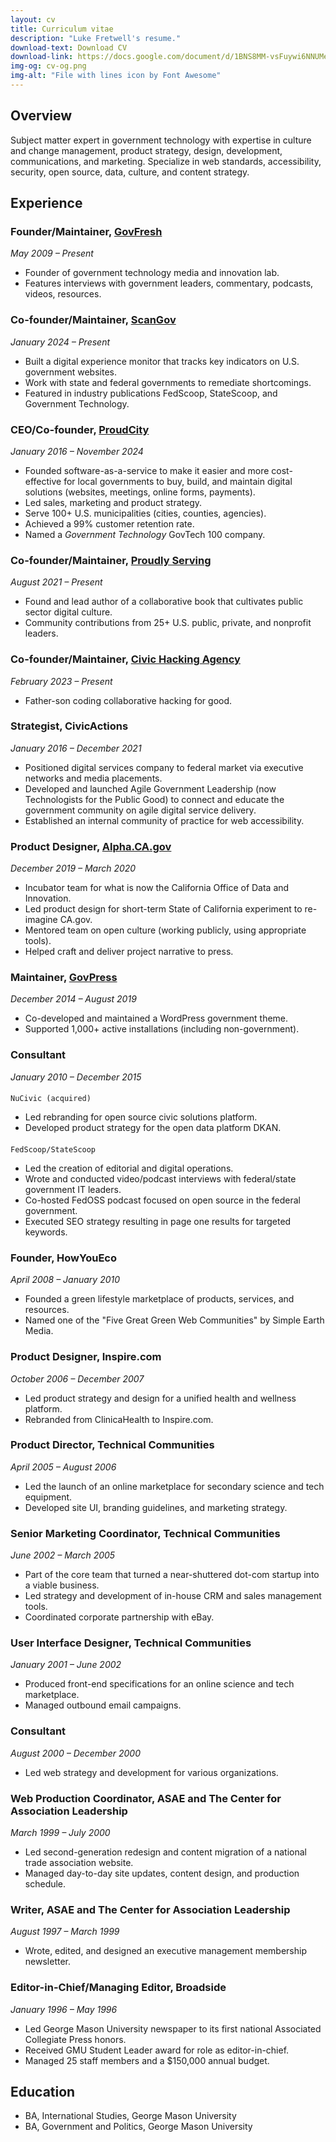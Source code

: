 ```yaml
---
layout: cv
title: Curriculum vitae
description: "Luke Fretwell's resume."
download-text: Download CV
download-link: https://docs.google.com/document/d/1BNS8MM-vsFuywi6NNUMescrH4gTMRo5qZVMRUA-G9K0/edit?usp=sharing
img-og: cv-og.png
img-alt: "File with lines icon by Font Awesome"
---
```



## Overview

Subject matter expert in government technology with expertise in culture and change management, product strategy, design, development, communications, and marketing. Specialize in web standards, accessibility, security, open source, data, culture, and content strategy.


## Experience


### Founder/Maintainer, [GovFresh](https://govfresh.com)

*May 2009 – Present*



* Founder of government technology media and innovation lab.
* Features interviews with government leaders, commentary, podcasts, videos, resources.


### Co-founder/Maintainer, [ScanGov](https://scangov.org)

*January 2024 – Present*



* Built a digital experience monitor that tracks key indicators on U.S. government websites.
* Work with state and federal governments to remediate shortcomings.
* Featured in industry publications FedScoop, StateScoop, and Government Technology.


### CEO/Co-founder, [ProudCity](https://proudcity.com)

*January 2016 – November 2024*



* Founded software-as-a-service to make it easier and more cost-effective for local governments to buy, build, and maintain digital solutions (websites, meetings, online forms, payments).
* Led sales, marketing and product strategy.
* Serve 100+ U.S. municipalities (cities, counties, agencies).
* Achieved a 99% customer retention rate.
* Named a *Government Technology* GovTech 100 company.


### Co-founder/Maintainer, [Proudly Serving](https://proudlyservingbook.com)

*August 2021 – Present*



* Found and lead author of a collaborative book that cultivates public sector digital culture.
* Community contributions from 25+ U.S. public, private, and nonprofit leaders.


### Co-founder/Maintainer, [Civic Hacking Agency](https://civichackingagency.org)

*February 2023 – Present*



* Father-son coding collaborative hacking for good.


### Strategist, CivicActions

*January 2016 – December 2021*



* Positioned digital services company to federal market via executive networks and media placements.
* Developed and launched Agile Government Leadership (now Technologists for the Public Good) to connect and educate the government community on agile digital service delivery.
* Established an internal community of practice for web accessibility.


### Product Designer, [Alpha.CA.gov](Alpha.CA.gov)

*December 2019 – March 2020*



* Incubator team for what is now the California Office of Data and Innovation.
* Led product design for short-term State of California experiment to re-imagine CA.gov.
* Mentored team on open culture (working publicly, using appropriate tools).
* Helped craft and deliver project narrative to press.


### Maintainer, [GovPress](https://wordpress.org/themes/govpress/)

*December 2014 – August 2019*



* Co-developed and maintained a WordPress government theme.
* Supported 1,000+ active installations (including non-government).


### Consultant

*January 2010 – December 2015*


#### 
    NuCivic (acquired)



* Led rebranding for open source civic solutions platform.
* Developed product strategy for the open data platform DKAN.

#### 
    FedScoop/StateScoop

* Led the creation of editorial and digital operations.
* Wrote and conducted video/podcast interviews with federal/state government IT leaders.
* Co-hosted FedOSS podcast focused on open source in the federal government.
* Executed SEO strategy resulting in page one results for targeted keywords.


### Founder, HowYouEco

*April 2008 – January 2010*



* Founded a green lifestyle marketplace of products, services, and resources.
* Named one of the "Five Great Green Web Communities" by Simple Earth Media.


### Product Designer, Inspire.com

*October 2006 – December 2007*



* Led product strategy and design for a unified health and wellness platform.
* Rebranded from ClinicaHealth to Inspire.com.


### Product Director, Technical Communities

*April 2005 – August 2006*



* Led the launch of an online marketplace for secondary science and tech equipment.
* Developed site UI, branding guidelines, and marketing strategy.


### Senior Marketing Coordinator, Technical Communities

*June 2002 – March 2005*



* Part of the core team that turned a near-shuttered dot-com startup into a viable business.
* Led strategy and development of in-house CRM and sales management tools.
* Coordinated corporate partnership with eBay.


### User Interface Designer, Technical Communities

*January 2001 – June 2002*



* Produced front-end specifications for an online science and tech marketplace.
* Managed outbound email campaigns.


### Consultant

*August 2000 – December 2000*



* Led web strategy and development for various organizations.


### Web Production Coordinator, ASAE and The Center for Association Leadership

*March 1999 – July 2000*



* Led second-generation redesign and content migration of a national trade association website.
* Managed day-to-day site updates, content design, and production schedule.


### Writer, ASAE and The Center for Association Leadership

*August 1997 – March 1999*



* Wrote, edited, and designed an executive management membership newsletter.


### Editor-in-Chief/Managing Editor, Broadside

*January 1996 – May 1996*



* Led George Mason University newspaper to its first national Associated Collegiate Press honors.
* Received GMU Student Leader award for role as editor-in-chief.
* Managed 25 staff members and a $150,000 annual budget.


## Education



* BA, International Studies, George Mason University
* BA, Government and Politics, George Mason University